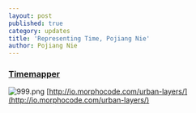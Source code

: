 ```yaml
---
layout: post
published: true
category: updates
title: 'Representing Time, Pojiang Nie'
author: Pojiang Nie
---
```


### [Timemapper](http://timemapper.okfnlabs.org/anon/6adumg-4thbriefingbook-events#60)
![999.png]({{site.baseurl}}/assets/999.png)
[http://io.morphocode.com/urban-layers/](http://io.morphocode.com/urban-layers/)


